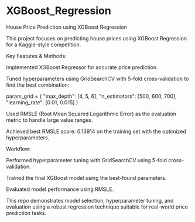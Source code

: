 # XGBoost_Regression

House Price Prediction using XGBoost Regression

This project focuses on predicting house prices using XGBoost Regression for a Kaggle-style competition.

Key Features & Methods:

Implemented XGBoost Regressor for accurate price prediction.

Tuned hyperparameters using GridSearchCV with 5-fold cross-validation to find the best combination:

param_grid = {
    "max_depth": [4, 5, 6],
    "n_estimators": [500, 600, 700],
    "learning_rate": [0.01, 0.015]
}


Used RMSLE (Root Mean Squared Logarithmic Error) as the evaluation metric to handle large value ranges.

Achieved best RMSLE score: 0.13914 on the training set with the optimized hyperparameters.

Workflow:

Performed hyperparameter tuning with GridSearchCV using 5-fold cross-validation.

Trained the final XGBoost model using the best-found parameters.

Evaluated model performance using RMSLE.

This repo demonstrates model selection, hyperparameter tuning, and evaluation using a robust regression technique suitable for real-world price prediction tasks.
